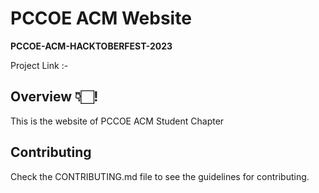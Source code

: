 # PCCOE ACM Website

**PCCOE-ACM-HACKTOBERFEST-2023**

Project Link :-

## Overview 👇🏻!

This is the website of PCCOE ACM Student Chapter

## Contributing

Check the CONTRIBUTING.md file to see the guidelines for contributing.
